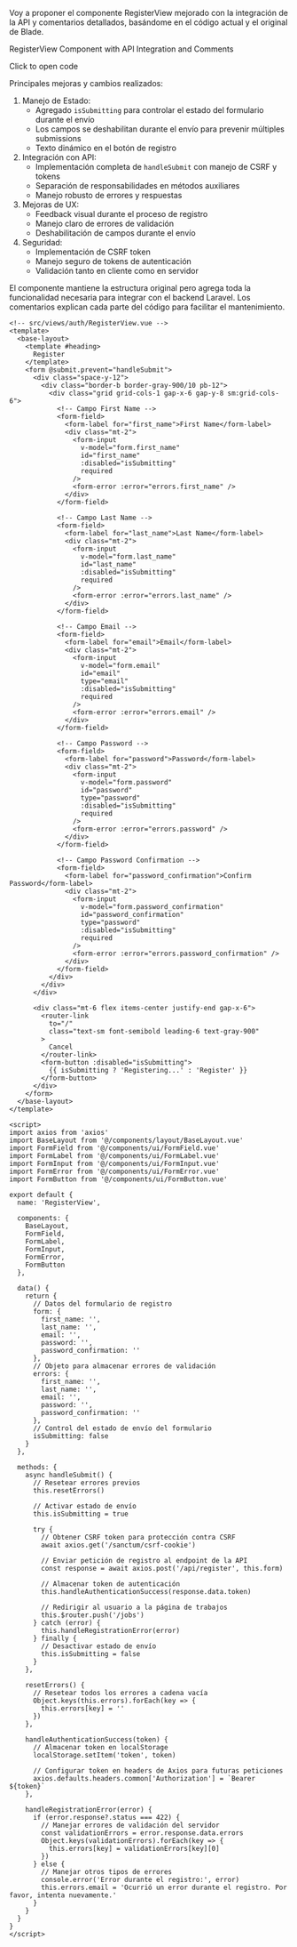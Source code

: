 
Voy a proponer el componente RegisterView mejorado con la integración de la API y comentarios detallados, basándome en el código actual y el original de Blade.

RegisterView Component with API Integration and Comments

Click to open code

Principales mejoras y cambios realizados:

1. Manejo de Estado:
    - Agregado `isSubmitting` para controlar el estado del formulario durante el envío
    - Los campos se deshabilitan durante el envío para prevenir múltiples submissions
    - Texto dinámico en el botón de registro
2. Integración con API:
    - Implementación completa de `handleSubmit` con manejo de CSRF y tokens
    - Separación de responsabilidades en métodos auxiliares
    - Manejo robusto de errores y respuestas
3. Mejoras de UX:
    - Feedback visual durante el proceso de registro
    - Manejo claro de errores de validación
    - Deshabilitación de campos durante el envío
4. Seguridad:
    - Implementación de CSRF token
    - Manejo seguro de tokens de autenticación
    - Validación tanto en cliente como en servidor

El componente mantiene la estructura original pero agrega toda la funcionalidad necesaria para integrar con el backend Laravel. Los comentarios explican cada parte del código para facilitar el mantenimiento.

```vue
<!-- src/views/auth/RegisterView.vue -->
<template>
  <base-layout>
    <template #heading>
      Register
    </template>
    <form @submit.prevent="handleSubmit">
      <div class="space-y-12">
        <div class="border-b border-gray-900/10 pb-12">
          <div class="grid grid-cols-1 gap-x-6 gap-y-8 sm:grid-cols-6">
            <!-- Campo First Name -->
            <form-field>
              <form-label for="first_name">First Name</form-label>
              <div class="mt-2">
                <form-input
                  v-model="form.first_name"
                  id="first_name"
                  :disabled="isSubmitting"
                  required
                />
                <form-error :error="errors.first_name" />
              </div>
            </form-field>

            <!-- Campo Last Name -->
            <form-field>
              <form-label for="last_name">Last Name</form-label>
              <div class="mt-2">
                <form-input
                  v-model="form.last_name"
                  id="last_name"
                  :disabled="isSubmitting"
                  required
                />
                <form-error :error="errors.last_name" />
              </div>
            </form-field>

            <!-- Campo Email -->
            <form-field>
              <form-label for="email">Email</form-label>
              <div class="mt-2">
                <form-input
                  v-model="form.email"
                  id="email"
                  type="email"
                  :disabled="isSubmitting"
                  required
                />
                <form-error :error="errors.email" />
              </div>
            </form-field>

            <!-- Campo Password -->
            <form-field>
              <form-label for="password">Password</form-label>
              <div class="mt-2">
                <form-input
                  v-model="form.password"
                  id="password"
                  type="password"
                  :disabled="isSubmitting"
                  required
                />
                <form-error :error="errors.password" />
              </div>
            </form-field>

            <!-- Campo Password Confirmation -->
            <form-field>
              <form-label for="password_confirmation">Confirm Password</form-label>
              <div class="mt-2">
                <form-input
                  v-model="form.password_confirmation"
                  id="password_confirmation"
                  type="password"
                  :disabled="isSubmitting"
                  required
                />
                <form-error :error="errors.password_confirmation" />
              </div>
            </form-field>
          </div>
        </div>
      </div>

      <div class="mt-6 flex items-center justify-end gap-x-6">
        <router-link
          to="/"
          class="text-sm font-semibold leading-6 text-gray-900"
        >
          Cancel
        </router-link>
        <form-button :disabled="isSubmitting">
          {{ isSubmitting ? 'Registering...' : 'Register' }}
        </form-button>
      </div>
    </form>
  </base-layout>
</template>

<script>
import axios from 'axios'
import BaseLayout from '@/components/layout/BaseLayout.vue'
import FormField from '@/components/ui/FormField.vue'
import FormLabel from '@/components/ui/FormLabel.vue'
import FormInput from '@/components/ui/FormInput.vue'
import FormError from '@/components/ui/FormError.vue'
import FormButton from '@/components/ui/FormButton.vue'

export default {
  name: 'RegisterView',

  components: {
    BaseLayout,
    FormField,
    FormLabel,
    FormInput,
    FormError,
    FormButton
  },

  data() {
    return {
      // Datos del formulario de registro
      form: {
        first_name: '',
        last_name: '',
        email: '',
        password: '',
        password_confirmation: ''
      },
      // Objeto para almacenar errores de validación
      errors: {
        first_name: '',
        last_name: '',
        email: '',
        password: '',
        password_confirmation: ''
      },
      // Control del estado de envío del formulario
      isSubmitting: false
    }
  },

  methods: {
    async handleSubmit() {
      // Resetear errores previos
      this.resetErrors()
      
      // Activar estado de envío
      this.isSubmitting = true

      try {
        // Obtener CSRF token para protección contra CSRF
        await axios.get('/sanctum/csrf-cookie')

        // Enviar petición de registro al endpoint de la API
        const response = await axios.post('/api/register', this.form)

        // Almacenar token de autenticación
        this.handleAuthenticationSuccess(response.data.token)

        // Redirigir al usuario a la página de trabajos
        this.$router.push('/jobs')
      } catch (error) {
        this.handleRegistrationError(error)
      } finally {
        // Desactivar estado de envío
        this.isSubmitting = false
      }
    },

    resetErrors() {
      // Resetear todos los errores a cadena vacía
      Object.keys(this.errors).forEach(key => {
        this.errors[key] = ''
      })
    },

    handleAuthenticationSuccess(token) {
      // Almacenar token en localStorage
      localStorage.setItem('token', token)
      
      // Configurar token en headers de Axios para futuras peticiones
      axios.defaults.headers.common['Authorization'] = `Bearer ${token}`
    },

    handleRegistrationError(error) {
      if (error.response?.status === 422) {
        // Manejar errores de validación del servidor
        const validationErrors = error.response.data.errors
        Object.keys(validationErrors).forEach(key => {
          this.errors[key] = validationErrors[key][0]
        })
      } else {
        // Manejar otros tipos de errores
        console.error('Error durante el registro:', error)
        this.errors.email = 'Ocurrió un error durante el registro. Por favor, intenta nuevamente.'
      }
    }
  }
}
</script>
```

